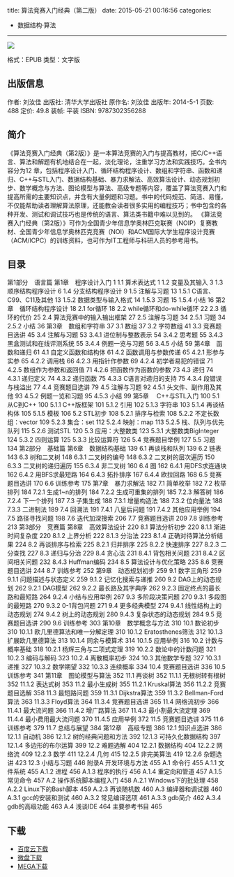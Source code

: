 title: 算法竞赛入门经典（第二版）
date: 2015-05-21 00:16:56
categories:
  - 数据结构·算法
---

![](http://img3.douban.com/lpic/s27299192.jpg)

格式：EPUB
类型：文字版

<!--more-->

## 出版信息 ##

作者: 刘汝佳 
出版社: 清华大学出版社
原作名: 刘汝佳
出版年: 2014-5-1
页数: 488
定价: 49.8
装帧: 平装
ISBN: 9787302356288

## 简介 ##

《算法竞赛入门经典（第2版）》是一本算法竞赛的入门与提高教材，把C/C++语言、算法和解题有机地结合在一起，淡化理论，注重学习方法和实践技巧。全书内容分为12 章，包括程序设计入门、循环结构程序设计、数组和字符串、函数和递归、C++与STL入门、数据结构基础、暴力求解法、高效算法设计、动态规划初步、数学概念与方法、图论模型与算法、高级专题等内容，覆盖了算法竞赛入门和提高所需的主要知识点，并含有大量例题和习题。书中的代码规范、简洁、易懂，不仅能帮助读者理解算法原理，还能教会读者很多实用的编程技巧；书中包含的各种开发、测试和调试技巧也是传统的语言、算法类书籍中难以见到的。
《算法竞赛入门经典（第2版）》可作为全国青少年信息学奥林匹克联赛（NOIP）复赛教材、全国青少年信息学奥林匹克竞赛（NOI）和ACM国际大学生程序设计竞赛（ACM/ICPC）的训练资料，也可作为IT工程师与科研人员的参考用书。

## 目录 ##

第1部分　语言篇
第1章　程序设计入门 1
1.1 算术表达式 1
1.2 变量及其输入 3
1.3 顺序结构程序设计 6
1.4 分支结构程序设计 9
1.5 注解与习题 13
1.5.1 C语言、C99、C11及其他 13
1.5.2 数据类型与输入格式 14
1.5.3 习题 15
1.5.4 小结 16
第2章　循环结构程序设计 18
2.1 for循环 18
2.2 while循环和do-while循环 22
2.3 循环的代价 25
2.4 算法竞赛中的输入输出框架 27
2.5 注解与习题 34
2.5.1 习题 34
2.5.2 小结 36
第3章　数组和字符串 37
3.1 数组 37
3.2 字符数组 41
3.3 竞赛题目选讲 45
3.4 注解与习题 53
3.4.1 进位制与整数表示 54
3.4.2 思考题 55
3.4.3 黑盒测试和在线评测系统 55
3.4.4 例题一览与习题 56
3.4.5 小结 59
第4章　函数和递归 61
4.1 自定义函数和结构体 61
4.2 函数调用与参数传递 65
4.2.1 形参与实参 65
4.2.2 调用栈 66
4.2.3 用指针作参数 69
4.2.4 初学者易犯的错误 71
4.2.5 数组作为参数和返回值 71
4.2.6 把函数作为函数的参数 73
4.3 递归 74
4.3.1 递归定义 74
4.3.2 递归函数 75
4.3.3 C语言对递归的支持 75
4.3.4 段错误与栈溢出 77
4.4 竞赛题目选讲 79
4.5 注解与习题 92
4.5.1 头文件、副作用及其他 93
4.5.2 例题一览和习题 95
4.5.3 小结 99
第5章　 C++与STL入门 100
5.1 从C到C++ 100
5.1.1 C++版框架 101
5.1.2 引用 102
5.1.3 字符串 103
5.1.4 再谈结构体 105
5.1.5 模板 106
5.2 STL初步 108
5.2.1 排序与检索 108
5.2.2 不定长数组：vector 109
5.2.3 集合：set 112
5.2.4 映射：map 113
5.2.5 栈、队列与优先队列 115
5.2.6 测试STL 120
5.3 应用：大整数类 123
5.3.1 大整数类BigInteger 124
5.3.2 四则运算 125
5.3.3 比较运算符 126
5.4 竞赛题目举例 127
5.5 习题 134
第2部分　基础篇
第6章　数据结构基础 139
6.1 再谈栈和队列 139
6.2 链表 143
6.3 树和二叉树 148
6.3.1 二叉树的编号 148
6.3.2 二叉树的层次遍历 150
6.3.3 二叉树的递归遍历 155
6.3.4 非二叉树 160
6.4 图 162
6.4.1 用DFS求连通块 162
6.4.2 用BFS求最短路 164
6.4.3 拓扑排序 167
6.4.4 欧拉回路 168
6.5 竞赛题目选讲 170
6.6 训练参考 175
第7章　暴力求解法 182
7.1 简单枚举 182
7.2 枚举排列 184
7.2.1 生成1~n的排列 184
7.2.2 生成可重集的排列 185
7.2.3 解答树 186
7.2.4 下一个排列 187
7.3 子集生成 188
7.3.1 增量构造法 188
7.3.2 位向量法 188
7.3.3 二进制法 189
7.4 回溯法 191
7.4.1 八皇后问题 191
7.4.2 其他应用举例 194
7.5 路径寻找问题 198
7.6 迭代加深搜索 206
7.7 竞赛题目选讲 209
7.8 训练参考 213
第3部分　竞赛篇
第8章　高效算法设计 220
8.1 算法分析初步 220
8.1.1 渐进时间复杂度 220
8.1.2 上界分析 222
8.1.3 分治法 223
8.1.4 正确对待算法分析结果 224
8.2 再谈排序与检索 225
8.2.1 归并排序 225
8.2.2 快速排序 227
8.2.3 二分查找 227
8.3 递归与分治 229
8.4 贪心法 231
8.4.1 背包相关问题 231
8.4.2 区间相关问题 232
8.4.3 Huffman编码 234
8.5 算法设计与优化策略 235
8.6 竞赛题目选讲 244
8.7 训练参考 252
第9章　动态规划初步 259
9.1 数字三角形 259
9.1.1 问题描述与状态定义 259
9.1.2 记忆化搜索与递推 260
9.2 DAG上的动态规划 262
9.2.1 DAG模型 262
9.2.2 最长路及其字典序 262
9.2.3 固定终点的最长路和最短路 264
9.2.4 小结与应用举例 267
9.3 多阶段决策问题 270
9.3.1 多段图的最短路 270
9.3.2 0-1背包问题 271
9.4 更多经典模型 274
9.4.1 线性结构上的动态规划 274
9.4.2 树上的动态规划 280
9.4.3 复杂状态的动态规划 284
9.5 竞赛题目选讲 290
9.6 训练参考 303
第10章　数学概念与方法 310
10.1 数论初步 310
10.1.1 欧几里德算法和唯一分解定理 310
10.1.2 Eratosthenes筛法 312
10.1.3 扩展欧几里德算法 313
10.1.4 同余与模算术 314
10.1.5 应用举例 316
10.2 计数与概率基础 318
10.2.1 杨辉三角与二项式定理 319
10.2.2 数论中的计数问题 321
10.2.3 编码与解码 323
10.2.4 离散概率初步 324
10.3 其他数学专题 327
10.3.1 递推 327
10.3.2 数学期望 332
10.3.3 连续概率 334
10.4 竞赛题目选讲 336
10.5 训练参考 341
第11章　图论模型与算法 352
11.1 再谈树 352
11.1.1 无根树转有根树 352
11.1.2 表达式树 353
11.2 最小生成树 355
11.2.1 Kruskal算法 356
11.2.2 竞赛题目选解 358
11.3 最短路问题 359
11.3.1 Dijkstra算法 359
11.3.2 Bellman-Ford算法 363
11.3.3 Floyd算法 364
11.3.4 竞赛题目选讲 365
11.4 网络流初步 366
11.4.1 最大流问题 366
11.4.2 增广路算法 367
11.4.3 最小割最大流定理 369
11.4.4 最小费用最大流问题 370
11.4.5 应用举例 372
11.5 竞赛题目选讲 375
11.6 训练参考 379
11.7 总结与展望 384
第12章　高级专题 386
12.1 知识点选讲 386
12.1.1 自动机 386
12.1.2 树的经典问题和方法 392
12.1.3 可持久化数据结构 397
12.1.4 多边形的布尔运算 399
12.2 难题选解 404
12.2.1 数据结构 404
12.2.2 网络流 409
12.2.3 数学 411
12.2.4 几何 415
12.2.5 非完美算法 419
12.2.6 杂题选讲 423
12.3 小结与习题 446
附录A 开发环境与方法 455
A.1 命令行 455
A.1.1 文件系统 455
A.1.2 进程 456
A.1.3 程序的执行 456
A.1.4 重定向和管道 457
A.1.5 常见命令 457
A.2 操作系统脚本编程入门 458
A.2.1 Windows下的批处理 458
A.2.2 Linux下的Bash脚本 459
A.2.3 再谈随机数 460
A.3 编译器和调试器 460
A.3.1 gcc的安装和测试 460
A.3.2 常见编译选项 461
A.3.3 gdb简介 462
A.3.4 gdb的高级功能 463
A.4 浅谈IDE 464
主要参考书目 465

## 下载 ##

+ [百度云下载](http://pan.baidu.com/s/1gdD39yN)
+ [微盘下载](http://vdisk.weibo.com/s/aADaW4YREXCoU)
+ [MEGA下载](https://mega.co.nz/#!KFEAHa5a!gEoJWZu7XEfBnNWkc_H_zdJV-C5X40AfLesMvJ9kUWk)